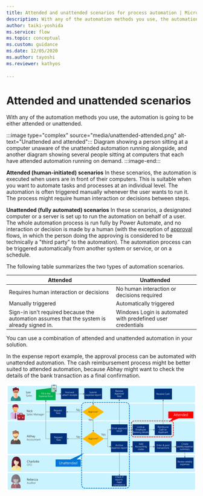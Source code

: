 ```yaml
---
title: Attended and unattended scenarios for process automation | Microsoft Docs
description: With any of the automation methods you use, the automation is going to be either attended or unattended. This article explains the scenarios for each type.
author: taiki-yoshida
ms.service: flow
ms.topic: conceptual
ms.custom: guidance
ms.date: 12/05/2020
ms.author: tayoshi
ms.reviewer: kathyos

---
```


# Attended and unattended scenarios

With any of the automation methods you use, the automation is going to be either
attended or unattended.<!--note from editor: What do you think of the alt text in the image markup? This is what we can use when we need more than 150 characters to describe an image. My suggestion might be too long, but I think something like this would be more useful for the reader.-->

:::image type="complex" source="media/unattended-attended.png" alt-text="Unattended and attended":::
   Diagram showing a person sitting at a computer unaware of the unattended automation running alongside, and another diagram showing several people sitting at computers that each have attended automation running on demand.
:::image-end:::

<!--note from editor: Suggest using run-in headings here, or maybe bullets, because the problem with using H2s is that the text that follows "Unattended scenarios" applies to the concepts under both of the previous headings. You could also add a third H2, but I don't think the article is so complex that it needs it.-->
**Attended (human-initiated) scenarios** In these scenarios, the automation is executed when users are in front of their
computers. This is suitable when you want to automate tasks and
processes at an individual level. The automation is often triggered manually
whenever the user wants to run it. The process might require
human interaction or decisions between steps.

**Unattended (fully automated) scenarios** In these scenarios, a designated computer or a server is set up to run
the automation on behalf of a user. The whole automation process is run fully by
Power Automate, and no interaction or decision is made by a human (with the
exception of
[approval](../../modern-approvals.md) flows, in
which the person doing the approving is considered to be technically a "third
party" to the automation). The automation process can be triggered automatically
from another system or service, or on a schedule.

The following table summarizes the two types of automation scenarios.

| Attended          | Unattended                                              |
|-------------------|---------------------------------------------------------|
| Requires human interaction or decisions      | No human interaction or decisions required                  |
| Manually triggered               | Automatically triggered                                     |
| Sign-in isn't required because the automation assumes that the system is already signed in. | Windows Login<!--note from editor: Are you sure this is the correct term? I don't find it in any style guide, and "login" is forbidden unless it matches the UI. (but it doesn't seem to). Same comment in authentication-security.md.--> is automated with predefined user credentials |

You can use a combination of attended and unattended automation in your
solution.

In the expense report example, the approval process can be automated with
unattended automation. The cash reimbursement process might be better suited to attended
automation, because Abhay might want to check the details of the bank transaction
as a final confirmation.<!--note from editor: Needs better alt text. -->

![Combine attended and unattended scenarios](media/combine-attended-unattended.png "Combine attended and unattended scenarios")
